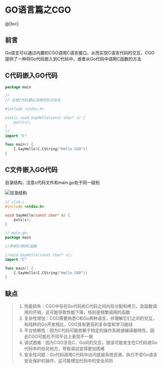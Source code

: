# GO语言篇之CGO

@[toc]

## 前言
Go语言可以通过内置的CGO调用C语言接口，从而实现C语言代码的交互，CGO提供了一种将Go代码嵌入到C代码中，或者从Go代码中调用C函数的方法

## C代码嵌入GO代码

```go
package main

/*
// 注意C代码要以注释的形式存在

#include <stdio.h>

static void SayHello(const char* s) {
    puts(s);
}
*/
import "C"

func main() {
    C.SayHello(C.CString("Hello CGO"))
}
```

## C文件嵌入GO代码
目录结构，注意c代码文件和main.go处于同一级别

![目录结构](https://img-blog.csdnimg.cn/021ba7d40ada45c3accc0fd8cb9e79ec.png#pic_center)
```c
// clib.c
#include <stdio.h>

void SayHello(const char* s) {
    puts(s);
}
```
```go
// main.go
package main

//声明引用的C函数

//void SayHello(const char* s);
import "C"

func main() {
    C.SayHello(C.CString("Hello CGO"))
}
```

## 缺点
>1. 性能损失：CGO中存在Go代码和C代码之间内存分配和拷贝，及函数调用的开销，这可能导致性能下降，特别是频繁调用的函数
>2. 复杂性增加：CGO需要熟悉C和Go两种语言，并理解它们之间的交互，和纯粹的Go开发相比，CGO具有更高的复杂度和学习曲线
>3. 平台依赖性：因为C代码可能依赖于特定的操作系统或编译器特性，因此CGO可能在不同平台上表现不一致
>4. 调试困难：因为CGO涉及C，Go间的交互，错误可能发生在C代码或Go代码中的任何地方，导致调试变得更加困难
>5. 安全性问题：Go代码调用C代码中访问底层系统资源，执行不受Go语言安全保护的操作，这可能增加代码中的安全风险
